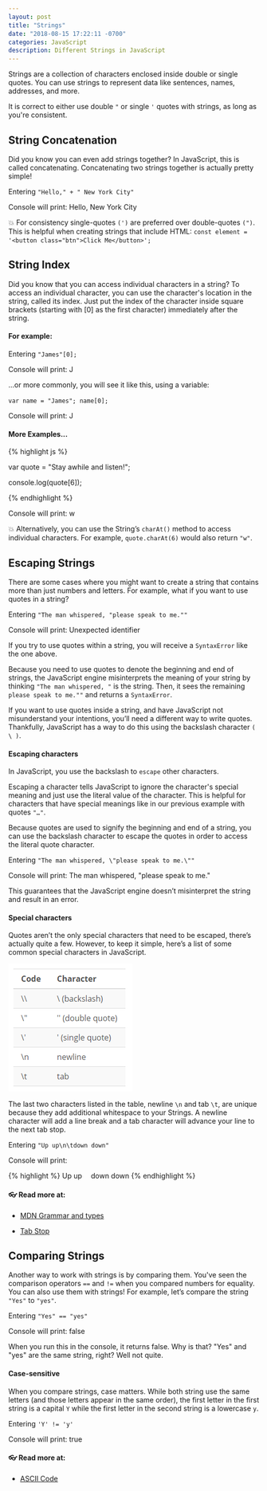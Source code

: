 ```yaml
---
layout: post
title: "Strings"
date: "2018-08-15 17:22:11 -0700"
categories: JavaScript
description: Different Strings in JavaScript
---
```


Strings are a collection of characters enclosed inside double or single quotes. You can use strings to represent data like sentences, names, addresses, and more.

It is correct to either use double `"` or single `'` quotes with strings, as long as you're consistent.

## String Concatenation

Did you know you can even add strings together? In JavaScript, this is called concatenating. Concatenating two strings together is actually pretty simple!

Entering `"Hello," + " New York City"`

Console will print: Hello, New York City

💥 For consistency single-quotes `(')` are preferred over double-quotes `(")`. This is helpful when creating strings that include HTML: `const element = '<button class="btn">Click Me</button>';`

## String Index

Did you know that you can access individual characters in a string? To access an individual character, you can use the character's location in the string, called its index. Just put the index of the character inside square brackets (starting with [0] as the first character) immediately after the string.

#### For example:

Entering `"James"[0];`

Console will print: J

...or more commonly, you will see it like this, using a variable:

`var name = "James";
name[0];`

Console will print: J

#### More Examples...

{% highlight js %}

var quote = "Stay awhile and listen!";

console.log(quote[6]);

{% endhighlight %}

Console will print: w

💥 Alternatively, you can use the String’s `charAt()` method to access individual characters. For example, `quote.charAt(6)` would also return `"w"`.

## Escaping Strings

There are some cases where you might want to create a string that contains more than just numbers and letters. For example, what if you want to use quotes in a string?

Entering `"The man whispered, "please speak to me.""`

Console will print: Unexpected identifier

If you try to use quotes within a string, you will receive a `SyntaxError` like the one above.

Because you need to use quotes to denote the beginning and end of strings, the JavaScript engine misinterprets the meaning of your string by thinking `"The man whispered, "` is the string. Then, it sees the remaining `please speak to me.""` and returns a `SyntaxError`.

If you want to use quotes inside a string, and have JavaScript not misunderstand your intentions, you’ll need a different way to write quotes. Thankfully, JavaScript has a way to do this using the backslash character `( \ )`.

#### Escaping characters

In JavaScript, you use the backslash to `escape` other characters.

Escaping a character tells JavaScript to ignore the character's special meaning and just use the literal value of the character. This is helpful for characters that have special meanings like in our previous example with quotes `"…"`.

Because quotes are used to signify the beginning and end of a string, you can use the backslash character to escape the quotes in order to access the literal quote character.

Entering `"The man whispered, \"please speak to me.\""`

Console will print: The man whispered, "please speak to me."

This guarantees that the JavaScript engine doesn’t misinterpret the string and result in an error.

#### Special characters

Quotes aren’t the only special characters that need to be escaped, there’s actually quite a few. However, to keep it simple, here’s a list of some common special characters in JavaScript.

![Special Characters](/pic/specialcharacters.PNG)

The last two characters listed in the table, newline `\n` and tab `\t`, are unique because they add additional whitespace to your Strings. A newline character will add a line break and a tab character will advance your line to the next tab stop.

Entering `"Up up\n\tdown down"`

Console will print:

{% highlight %}
Up up
 down down
{% endhighlight %}

#### 👓 Read more at:

- [MDN Grammar and types](https://developer.mozilla.org/en-US/docs/Web/JavaScript/Guide/Grammar_and_types#Using_special_characters_in_strings)

- [Tab Stop](https://en.wikipedia.org/wiki/Tab_stop)

## Comparing Strings

Another way to work with strings is by comparing them. You've seen the comparison operators `==` and `!=` when you compared numbers for equality. You can also use them with strings! For example, let’s compare the string `"Yes"` to `"yes"`.

Entering `"Yes" == "yes"`

Console will print: false

When you run this in the console, it returns false. Why is that? "Yes" and "yes" are the same string, right? Well not quite.

#### Case-sensitive

When you compare strings, case matters. While both string use the same letters (and those letters appear in the same order), the first letter in the first string is a capital `Y` while the first letter in the second string is a lowercase `y`.

Entering `'Y' != 'y'`

Console will print: true

#### 👓 Read more at:

- [ASCII Code](https://www.ascii-code.com/)
